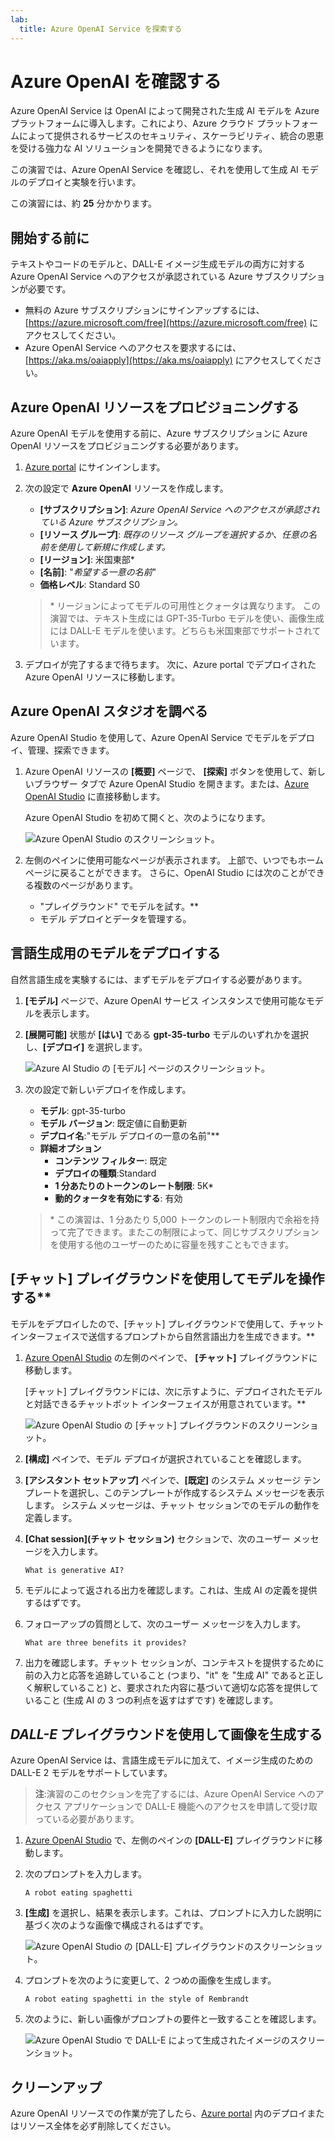```yaml
---
lab:
  title: Azure OpenAI Service を探索する
---
```


# Azure OpenAI を確認する

Azure OpenAI Service は OpenAI によって開発された生成 AI モデルを Azure プラットフォームに導入します。これにより、Azure クラウド プラットフォームによって提供されるサービスのセキュリティ、スケーラビリティ、統合の恩恵を受ける強力な AI ソリューションを開発できるようになります。

この演習では、Azure OpenAI Service を確認し、それを使用して生成 AI モデルのデプロイと実験を行います。

この演習には、約 **25** 分かかります。

## 開始する前に

テキストやコードのモデルと、DALL-E イメージ生成モデルの両方に対する Azure OpenAI Service へのアクセスが承認されている Azure サブスクリプションが必要です。

- 無料の Azure サブスクリプションにサインアップするには、[https://azure.microsoft.com/free](https://azure.microsoft.com/free) にアクセスしてください。
- Azure OpenAI Service へのアクセスを要求するには、[https://aka.ms/oaiapply](https://aka.ms/oaiapply) にアクセスしてください。

## Azure OpenAI リソースをプロビジョニングする

Azure OpenAI モデルを使用する前に、Azure サブスクリプションに Azure OpenAI リソースをプロビジョニングする必要があります。

1. [Azure portal](https://portal.azure.com) にサインインします。
2. 次の設定で **Azure OpenAI** リソースを作成します。
    - **[サブスクリプション]**: *Azure OpenAI Service へのアクセスが承認されている Azure サブスクリプション。*
    - **[リソース グループ]**: *既存のリソース グループを選択するか、任意の名前を使用して新規に作成します。*
    - **[リージョン]**: 米国東部\*
    - **[名前]**: "*希望する一意の名前*"
    - **価格レベル**: Standard S0

    > \* リージョンによってモデルの可用性とクォータは異なります。 この演習では、テキスト生成には GPT-35-Turbo モデルを使い、画像生成には DALL-E モデルを使います。どちらも米国東部でサポートされています。

3. デプロイが完了するまで待ちます。 次に、Azure portal でデプロイされた Azure OpenAI リソースに移動します。

## Azure OpenAI スタジオを調べる

Azure OpenAI Studio を使用して、Azure OpenAI Service でモデルをデプロイ、管理、探索できます。

1. Azure OpenAI リソースの **[概要]** ページで、 **[探索]** ボタンを使用して、新しいブラウザー タブで Azure OpenAI Studio を開きます。または、[Azure OpenAI Studio](https://oai.azure.com/) に直接移動します。

    Azure OpenAI Studio を初めて開くと、次のようになります。

    ![Azure OpenAI Studio のスクリーンショット。](./media/generative-ai/ai-studio.png)

1. 左側のペインに使用可能なページが表示されます。 上部で、いつでもホーム ページに戻ることができます。 さらに、OpenAI Studio には次のことができる複数のページがあります。
    - "プレイグラウンド" でモデルを試す。**
    - モデル デプロイとデータを管理する。

## 言語生成用のモデルをデプロイする

自然言語生成を実験するには、まずモデルをデプロイする必要があります。

1. **[モデル]** ページで、Azure OpenAI サービス インスタンスで使用可能なモデルを表示します。
1. **[展開可能]** 状態が **[はい]** である **gpt-35-turbo** モデルのいずれかを選択し、**[デプロイ]** を選択します。

    ![Azure AI Studio の [モデル] ページのスクリーンショット。](./media/generative-ai/deploy-model.png)

1. 次の設定で新しいデプロイを作成します。
    - **モデル**: gpt-35-turbo
    - **モデル バージョン**: 既定値に自動更新
    - **デプロイ名**:"モデル デプロイの一意の名前"**
    - **詳細オプション**
        - **コンテンツ フィルター**: 既定
        - **デプロイの種類**:Standard
        - **1 分あたりのトークンのレート制限**: 5K\*
        - **動的クォータを有効にする**: 有効

    > \* この演習は、1 分あたり 5,000 トークンのレート制限内で余裕を持って完了できます。またこの制限によって、同じサブスクリプションを使用する他のユーザーのために容量を残すこともできます。

## [チャット] プレイグラウンドを使用してモデルを操作する**

モデルをデプロイしたので、[チャット] プレイグラウンドで使用して、チャット インターフェイスで送信するプロンプトから自然言語出力を生成できます。**

1. [Azure OpenAI Studio](https://oai.azure.com/) の左側のペインで、 **[チャット]** プレイグラウンドに移動します。

    [チャット] プレイグラウンドには、次に示すように、デプロイされたモデルと対話できるチャットボット インターフェイスが用意されています。**

    ![Azure OpenAI Studio の [チャット] プレイグラウンドのスクリーンショット。](./media/generative-ai/chat-playground.png)

1. **[構成]** ペインで、モデル デプロイが選択されていることを確認します。
1. **[アシスタント セットアップ]** ペインで、**[既定]** のシステム メッセージ テンプレートを選択し、このテンプレートが作成するシステム メッセージを表示します。 システム メッセージは、チャット セッションでのモデルの動作を定義します。
1. **[Chat session]\(チャット セッション\)** セクションで、次のユーザー メッセージを入力します。

    ```
   What is generative AI?
    ```

1. モデルによって返される出力を確認します。これは、生成 AI の定義を提供するはずです。
1. フォローアップの質問として、次のユーザー メッセージを入力します。

    ```
   What are three benefits it provides?
    ```

1. 出力を確認します。チャット セッションが、コンテキストを提供するために前の入力と応答を追跡していること (つまり、"it" を "生成 AI" であると正しく解釈していること) と、要求された内容に基づいて適切な応答を提供していること (生成 AI の 3 つの利点を返すはずです) を確認します。

## *DALL-E* プレイグラウンドを使用して画像を生成する

Azure OpenAI Service は、言語生成モデルに加えて、イメージ生成のための DALL-E 2 モデルをサポートしています。

> **注**:演習のこのセクションを完了するには、Azure OpenAI Service へのアクセス アプリケーションで DALL-E 機能へのアクセスを申請して受け取っている必要があります。

1. [Azure OpenAI Studio](https://oai.azure.com/) で、左側のペインの **[DALL-E]** プレイグラウンドに移動します。
1. 次のプロンプトを入力します。

    ```
    A robot eating spaghetti
    ```

1. **[生成]** を選択し、結果を表示します。これは、プロンプトに入力した説明に基づく次のような画像で構成されるはずです。

    ![Azure OpenAI Studio の [DALL-E] プレイグラウンドのスクリーンショット。](./media/generative-ai/dall-e-playground.png)

1. プロンプトを次のように変更して、2 つめの画像を生成します。

    ```
    A robot eating spaghetti in the style of Rembrandt
    ```
1. 次のように、新しい画像がプロンプトの要件と一致することを確認します。

    ![Azure OpenAI Studio で DALL-E によって生成されたイメージのスクリーンショット。](./media/generative-ai/dall-e-results.png)

## クリーンアップ

Azure OpenAI リソースでの作業が完了したら、[Azure portal](https://portal.azure.com/?azure-portal=true) 内のデプロイまたはリソース全体を必ず削除してください。
